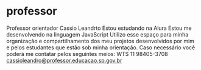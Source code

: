 # professor
Professor orientador  Cassio Leandrto
Estou estudando na Alura
Estou me desenvolvendo na linguagem JavaScript
Utilizo esse espaço para minha organização e compartilhamento dos meu projetos desenvolvidos por mim e pelos estudantes que estão sob minha orientação. 
Caso necessário você poderá me contatar pelos seguintes meios:
WTS 11 98405-3708 
cassioleandro@professor.educacao.sp.gov.br

